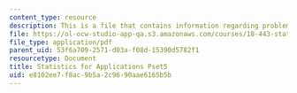 ```yaml
---
content_type: resource
description: This is a file that contains information regarding problem set 5.
file: https://ol-ocw-studio-app-qa.s3.amazonaws.com/courses/18-443-statistics-for-applications-spring-2015/e8102ee7f8ac9b5a2c9690aae6165b5b_MIT18_443S15_Pset5.pdf
file_type: application/pdf
parent_uid: 53f6a709-2571-d03a-f08d-15390d5782f1
resourcetype: Document
title: Statistics for Applications Pset5
uid: e8102ee7-f8ac-9b5a-2c96-90aae6165b5b
---
```

